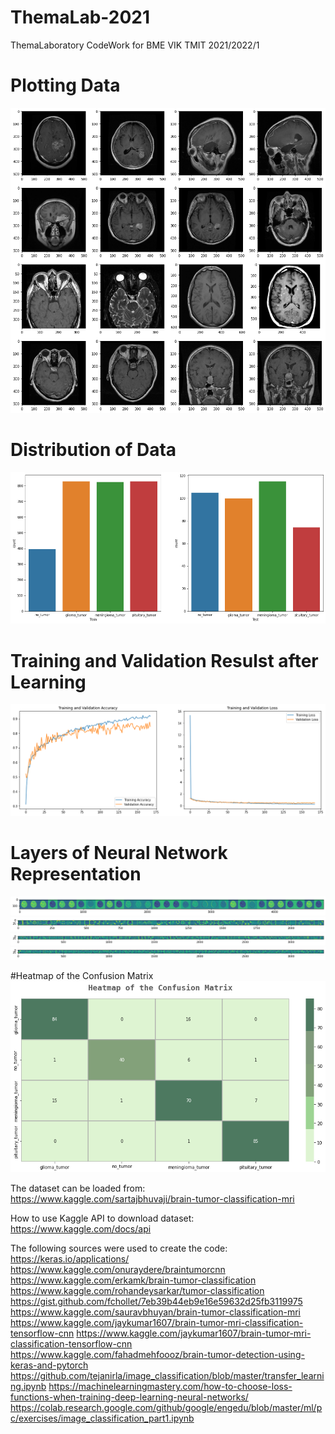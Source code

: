 # ThemaLab-2021
ThemaLaboratory CodeWork for BME VIK TMIT 2021/2022/1



# Plotting Data
![Plotting Data](https://github.com/LordNassel/ThemaLab-2021/blob/main/mriPictures.png)

# Distribution of Data
![Distribution of Data](https://github.com/LordNassel/ThemaLab-2021/blob/main/bar.png)

# Training and Validation Resulst after Learning
![Training and Validation Results](https://github.com/LordNassel/ThemaLab-2021/blob/main/tariningValidation.png)

# Layers of Neural Network Representation
![NN Representation 1](https://github.com/LordNassel/ThemaLab-2021/blob/main/netFig1.png)
![NN Representation 2](https://github.com/LordNassel/ThemaLab-2021/blob/main/netFig2.png)
![NN Representation 3](https://github.com/LordNassel/ThemaLab-2021/blob/main/netFig3.png)
![NN Representation 4](https://github.com/LordNassel/ThemaLab-2021/blob/main/netFig4.png)

#Heatmap of the Confusion Matrix
![Heatmap of the Confusion Matrix](https://github.com/LordNassel/ThemaLab-2021/blob/main/confusionMatrix.png)

The dataset can be loaded from:
https://www.kaggle.com/sartajbhuvaji/brain-tumor-classification-mri

How to use Kaggle API to download dataset:
https://www.kaggle.com/docs/api

The following sources were used to create the code:
https://keras.io/applications/
https://www.kaggle.com/onuraydere/braintumorcnn
https://www.kaggle.com/erkamk/brain-tumor-classification
https://www.kaggle.com/rohandeysarkar/tumor-classification
https://gist.github.com/fchollet/7eb39b44eb9e16e59632d25fb3119975
https://www.kaggle.com/sauravbhuyan/brain-tumor-classification-mri
https://www.kaggle.com/jaykumar1607/brain-tumor-mri-classification-tensorflow-cnn
https://www.kaggle.com/jaykumar1607/brain-tumor-mri-classification-tensorflow-cnn
https://www.kaggle.com/fahadmehfoooz/brain-tumor-detection-using-keras-and-pytorch
https://github.com/tejanirla/image_classification/blob/master/transfer_learning.ipynb
https://machinelearningmastery.com/how-to-choose-loss-functions-when-training-deep-learning-neural-networks/
https://colab.research.google.com/github/google/engedu/blob/master/ml/pc/exercises/image_classification_part1.ipynb
